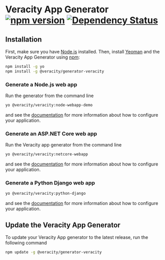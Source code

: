 # Veracity App Generator [![npm version][npm-image]][npm-url] [![Dependency Status][daviddm-image]][daviddm-url]


## Installation

First, make sure you have [Node.js](https://nodejs.org/) installed.
Then, install [Yeoman](http://yeoman.io) and the Veracity App Generator using [npm](https://www.npmjs.com/):

```bash
npm install -g yo
npm install -g @veracity/generator-veracity
```

### Generate a Node.js web app
Run the generator from the command line
```bash
yo @veracity/veracity:node-webapp-demo
```
and see the [documentation](https://github.com/veracity/generator-veracity/tree/master/generators/node-webapp-demo/templates)
for more information about how to configure your application.

### Generate an ASP.NET Core web app
Run the Veracity app generator from the command line
```bash
yo @veracity/veracity:netcore-webapp
```
and see the [documentation](https://github.com/veracity/generator-veracity/tree/master/generators/netcore-webapp/templates)
for more information about how to configure your application.


### Generate a Python Django web app
```bash
yo @veracity/veracity:python-django
```
and see the [documentation](https://github.com/veracity/generator-veracity/tree/master/generators/python-django/templates)
for more information about how to configure your application.

## Update the Veracity App Generator
To update your Veracity App generator to the latest release, run the following command
```bash
npm update -g @veracity/generator-veracity
```

[npm-image]: https://badge.fury.io/js/%40veracity%2Fgenerator-veracity.svg
[npm-url]: https://badge.fury.io/js/%40veracity%2Fgenerator-veracity
[travis-image]: https://travis-ci.org/Veracity/generator-veracity.svg?branch=master
[travis-url]: https://travis-ci.org/Veracity/generator-veracity
[daviddm-image]: https://david-dm.org/Veracity/generator-veracity.svg?theme=shields.io
[daviddm-url]: https://david-dm.org/Veracity/generator-veracity
